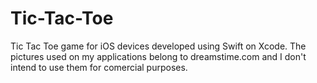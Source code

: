# Tic-Tac-Toe
Tic Tac Toe game for iOS devices developed using Swift on Xcode. 
The pictures used on my applications belong to dreamstime.com and I don't intend to use them for comercial purposes.

